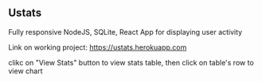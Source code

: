 ## Ustats
Fully responsive NodeJS, SQLite, React App for displaying user activity </br>

Link on working project: https://ustats.herokuapp.com

clikc on "View Stats" button to view stats table, then click on table's row to view chart 

